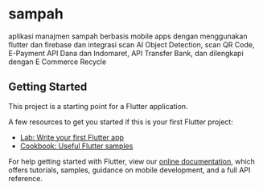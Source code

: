 # sampah

aplikasi manajmen sampah berbasis mobile apps dengan menggunakan flutter dan firebase dan integrasi scan AI Object Detection, scan QR Code, E-Payment API Dana dan Indomaret, API Transfer Bank, dan dilengkapi dengan E Commerce Recycle

## Getting Started

This project is a starting point for a Flutter application.

A few resources to get you started if this is your first Flutter project:

- [Lab: Write your first Flutter app](https://flutter.dev/docs/get-started/codelab)
- [Cookbook: Useful Flutter samples](https://flutter.dev/docs/cookbook)

For help getting started with Flutter, view our
[online documentation](https://flutter.dev/docs), which offers tutorials,
samples, guidance on mobile development, and a full API reference.
